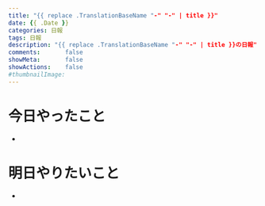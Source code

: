 ```yaml
---
title: "{{ replace .TranslationBaseName "-" "-" | title }}"
date: {{ .Date }}
categories: 日報
tags: 日報
description: "{{ replace .TranslationBaseName "-" "-" | title }}の日報"
comments:       false
showMeta:       false
showActions:    false
#thumbnailImage: 
---
```

# 今日やったこと
- 

# 明日やりたいこと
- 
